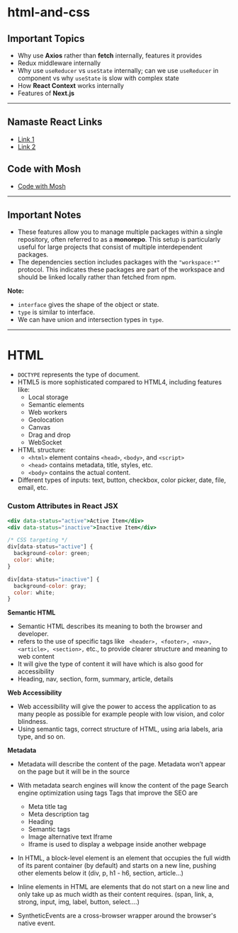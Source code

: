 # html-and-css

## Important Topics

- Why use **Axios** rather than **fetch** internally, features it provides
- Redux middleware internally
- Why use `useReducer` vs `useState` internally; can we use `useReducer` in component vs why `useState` is slow with complex state
- How **React Context** works internally
- Features of **Next.js**

---

## Namaste React Links

- [Link 1](https://mega.nz/folder/9jxU1DAA#-wIk88IWNsQ8mifA-6ijXg)
- [Link 2](https://mega.nz/folder/nYRRSIIL#Xn_v-8h7d4QUAWX0nV9oFg)

## Code with Mosh

- [Code with Mosh](https://mega.nz/folder/8stDDQ7J#_mPKY8XOQ4UbaUJ5rV0WBw)

---

## Important Notes

- These features allow you to manage multiple packages within a single repository, often referred to as a **monorepo**. This setup is particularly useful for large projects that consist of multiple interdependent packages.
- The dependencies section includes packages with the `"workspace:*"` protocol. This indicates these packages are part of the workspace and should be linked locally rather than fetched from npm.

**Note:**

- `interface` gives the shape of the object or state.
- `type` is similar to interface.
- We can have union and intersection types in `type`.

---

# HTML

- `DOCTYPE` represents the type of document.
- HTML5 is more sophisticated compared to HTML4, including features like:
  - Local storage
  - Semantic elements
  - Web workers
  - Geolocation
  - Canvas
  - Drag and drop
  - WebSocket
- HTML structure:
  - `<html>` element contains `<head>`, `<body>`, and `<script>`
  - `<head>` contains metadata, title, styles, etc.
  - `<body>` contains the actual content.
- Different types of inputs: text, button, checkbox, color picker, date, file, email, etc.

### Custom Attributes in React JSX

```jsx
<div data-status="active">Active Item</div>
<div data-status="inactive">Inactive Item</div>

/* CSS targeting */
div[data-status="active"] {
  background-color: green;
  color: white;
}

div[data-status="inactive"] {
  background-color: gray;
  color: white;
}
```

**Semantic HTML**

- Semantic HTML describes its meaning to both the browser and developer.
- refers to the use of specific tags like ` <header>, <footer>, <nav>, <article>, <section>,` etc., to provide clearer structure and meaning to web content
- It will give the type of content it will have which is also good for accessibility
- Heading, nav, section, form, summary, article, details

**Web Accessibility**

- Web accessibility will give the power to access the application to as many people as possible for example people with low vision, and color blindness.
- Using semantic tags, correct structure of HTML, using aria labels, aria type, and so on.

**Metadata**

- Metadata will describe the content of the page. Metadata won’t appear on the page but it will be in the source
- With metadata search engines will know the content of the page
  Search engine optimization using tags
  Tags that improve the SEO are

  - Meta title tag
  - Meta description tag
  - Heading
  - Semantic tags
  - Image alternative text
    Iframe
  - Iframe is used to display a webpage inside another webpage

- In HTML, a block-level element is an element that occupies the full width of its parent container (by default) and starts on a new line, pushing other elements below it (div, p, h1 - h6, section, article...)

- Inline elements in HTML are elements that do not start on a new line and only take up as much width as their content requires. (span, link, a, strong, input, img, label, button, select....)
- SyntheticEvents are a cross-browser wrapper around the browser's native event.
